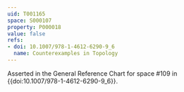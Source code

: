 ```yaml
---
uid: T001165
space: S000107
property: P000018
value: false
refs:
- doi: 10.1007/978-1-4612-6290-9_6
  name: Counterexamples in Topology
---
```


Asserted in the General Reference Chart for space #109 in
{{doi:10.1007/978-1-4612-6290-9_6}}.
